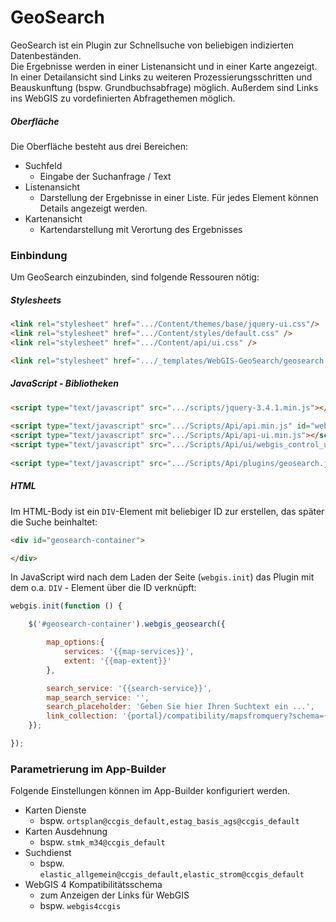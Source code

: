 ﻿# GeoSearch

GeoSearch ist ein Plugin zur Schnellsuche von beliebigen indizierten Datenbeständen.  
Die Ergebnisse werden in einer Listenansicht und in einer Karte angezeigt.
In einer Detailansicht sind Links zu weiteren Prozessierungsschritten und Beauskunftung (bspw. Grundbuchsabfrage) möglich.
Außerdem sind Links ins WebGIS zu vordefinierten Abfragethemen möglich.

##### Oberfläche
  
Die Oberfläche besteht aus drei Bereichen:
* Suchfeld
  * Eingabe der Suchanfrage / Text
* Listenansicht
  * Darstellung der Ergebnisse in einer Liste. Für jedes Element können Details angezeigt werden.
* Kartenansicht
  * Kartendarstellung mit Verortung des Ergebnisses

### Einbindung

Um GeoSearch einzubinden, sind folgende Ressouren nötig:

##### Stylesheets

````html
<link rel="stylesheet" href=".../Content/themes/base/jquery-ui.css"/>
<link rel="stylesheet" href=".../Content/styles/default.css" />
<link rel="stylesheet" href=".../Content/api/ui.css" />

<link rel="stylesheet" href=".../_templates/WebGIS-GeoSearch/geosearch.css" />
````


##### JavaScript - Bibliotheken

````html
<script type="text/javascript" src=".../scripts/jquery-3.4.1.min.js"></script>
											
<script type="text/javascript" src=".../Scripts/Api/api.min.js" id="webgis-api-script"></script>
<script type="text/javascript" src=".../Scripts/Api/api-ui.min.js"></script>
<script type="text/javascript" src=".../Scripts/Api/ui/webgis_control_upload.js"></script>
    									 
<script type="text/javascript" src=".../Scripts/Api/plugins/geosearch.js"></script>
````
  
##### HTML
Im HTML-Body ist ein `DIV`-Element mit beliebiger ID zur erstellen, das später die Suche beinhaltet:

````html
<div id="geosearch-container">

</div>
````
In JavaScript wird nach dem Laden der Seite (`webgis.init`) das Plugin mit dem o.a. `DIV` - Element über die ID verknüpft:

````js
webgis.init(function () {

    $('#geosearch-container').webgis_geosearch({

        map_options:{
            services: '{{map-services}}',
            extent: '{{map-extent}}'
        },

        search_service: '{{search-service}}',
        map_search_service: '',
        search_placeholder: 'Geben Sie hier Ihren Suchtext ein ...',
        link_collection: '{portal}/compatibility/mapsfromquery?schema={{webgis4-compatibility-schema}}&query={query}&service={service}'
    });

});
````

### Parametrierung im App-Builder

Folgende Einstellungen können im App-Builder konfiguriert werden.

* Karten Dienste
  * bspw. `ortsplan@ccgis_default,estag_basis_ags@ccgis_default`
* Karten Ausdehnung
  * bspw. `stmk_m34@ccgis_default`
* Suchdienst
  * bspw. `elastic_allgemein@ccgis_default,elastic_strom@ccgis_default`
* WebGIS 4 Kompatibilitätsschema
  * zum Anzeigen der Links für WebGIS
  * bspw. `webgis4ccgis`
